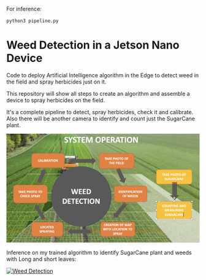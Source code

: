 
For inference:
```
python3 pipeline.py
```

# Weed Detection in a Jetson Nano Device
Code to deploy Artificial Intelligence algorithm in the Edge to detect weed in the field and spray herbicides just on it.

This repository will show all steps to create an algorithm and assemble a device to spray herbicides on the field.

It's a complete pipeline to detect, spray herbicides, check it and calibrate. Also there will be another camera to identify and count just the SugarCane plant.

![pipeline](/files/field_printer.png)

Inference on my trained algorithm to identify SugarCane plant and weeds with Long and short leaves:

[![Weed Detection](/files/image.png)](https://youtu.be/RE5kCkVsjOo)
